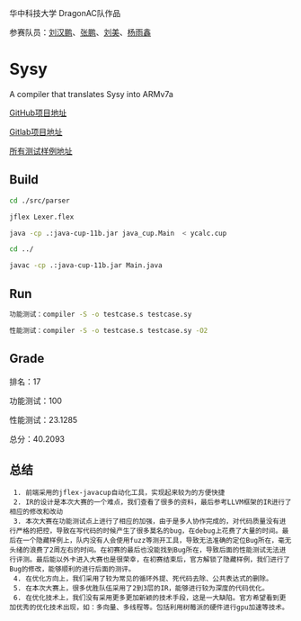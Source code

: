 华中科技大学 DragonAC队作品

参赛队员：[刘汉鹏](https://github.com/showstarpro)、[张鹏](https://github.com/zippermonkey)、[刘美](https://github.com/rabbicat30)、[杨雨鑫](https://github.com/yux20000304)

# Sysy

A compiler that translates Sysy into ARMv7a

[GitHub项目地址](https://github.com/showstarpro/sysy.git)

[Gitlab项目地址](https://gitlab.com/yux20000304/sysy.git)

[所有测试样例地址](https://gitlab.eduxiji.net/nscscc/compiler2021/-/tree/master/%E5%85%AC%E5%BC%80%E7%94%A8%E4%BE%8B%E4%B8%8E%E8%BF%90%E8%A1%8C%E6%97%B6%E5%BA%93)

## Build
```bash
cd ./src/parser

jflex Lexer.flex

java -cp .:java-cup-11b.jar java_cup.Main  < ycalc.cup

cd ../

javac -cp .:java-cup-11b.jar Main.java
```

## Run
```bash
功能测试：compiler -S -o testcase.s testcase.sy

性能测试：compiler -S -o testcase.s testcase.sy -O2
```

## Grade

排名：17

功能测试：100

性能测试：23.1285

总分：40.2093

## 总结
```
 1. 前端采用的jflex-javacup自动化工具，实现起来较为的方便快捷  
 2. IR的设计是本次大赛的一个难点，我们查看了很多的资料，最后参考LLVM框架的IR进行了相应的修改和改动  
 3. 本次大赛在功能测试点上进行了相应的加强，由于是多人协作完成的，对代码质量没有进行严格的把控，导致在写代码的时候产生了很多莫名的bug，在debug上花费了大量的时间。最后在一个隐藏样例上，队内没有人会使用fuzz等测开工具，导致无法准确的定位Bug所在，毫无头绪的浪费了2周左右的时间。在初赛的最后也没能找到Bug所在，导致后面的性能测试无法进行评测。最后能以外卡进入大赛也是很荣幸，在初赛结束后，官方解锁了隐藏样例，我们进行了Bug的修改，能够顺利的进行后面的测评。 
 4. 在优化方向上，我们采用了较为常见的循环外提、死代码去除、公共表达式的删除。 
 5. 在本次大赛上，很多优胜队伍采用了2到3层的IR，能够进行较为深度的代码优化。 
 6. 在优化技术上，我们没有采用更多更加新颖的技术手段，这是一大缺陷。官方希望看到更加优秀的优化技术出现，如：多向量、多线程等。包括利用树莓派的硬件进行gpu加速等技术。
```

